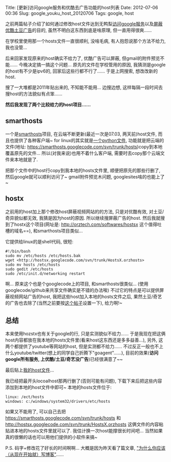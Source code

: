 Title: [更新]访问google服务和优酷去广告功能的host列表
Date: 2012-07-06 00:36
Slug: google_youku_host_20120706
Tags: google, host


之前两篇帖子介绍了如何通过修改host文件达到无鸭梨[访问google服务](http://x-wei.github.com/google_host.html)以及[屏蔽优酷土豆广告](http://x-wei.github.com/host_youkuqiyi.html)的目的, 虽然不明白这东西到底是啥原理, 但一直用得很爽......

在学校里使用那一个hosts文件一直很顺利, 没啥毛病, 有人抱怨说那个方法不给力, 我也没管...

后来回家发现原来的host确实不给力了, 优酷广告可以屏蔽, 但gmail的附件预览不能...... 今晚决定搞一搞这个问题... 原先的文件在学校管用的原因, 我猜测是google的host有不少是ipv6的, 回家后这些行都不行了...... 于是上网搜索, 想改改新的host.

搜了一大堆都是2011年贴出来的, 不知能不能用... 边搜边想, 这样每隔一段时间去搜host的方法貌似有点笨......

**然后我发现了两个比较给力的host项目......**

smarthosts
----------
一个是[smarthosts](http://code.google.com/p/smarthosts/)项目, 在云端不断更新(最近一次是07.03, 两天前)host文件, 而且也提供了各种客户端~ for linux的其实就是[一个python文件](https://smarthosts.googlecode.com/svn/trunk/osx_linux.py), 功能就是把云端的文件(地址: <https://smarthosts.googlecode.com/svn/trunk/hosts>)copy到本地覆盖原先的文件... 所以(对我来说)也用不着什么客户端, 需要时去copy那个云端文件来本地就是了.

把那个文件中的host行copy到我本地的hosts文件里, 顺便把原先的那些行删了, 然后google就可以顺利访问了~ gmail附件预览木问题, googlesites啥的也能上了~

hostx
-----
之前用的host加上那个修改host屏蔽视频网站的的方法, 只是对优酷有效, 对土豆/奇异貌似都无效, 我猜是因为host的原因. 所以继续搜屏蔽广告的host. 然后我就搜到了hostx这个项目(网址是: <http://orztech.com/softwares/hostsx> 这个值得吐槽的域名==), 和smarthosts项目类似... 

它提供给linux的是shell代码, 很短: 

    #!/bin/bash
    sudo mv /etc/hosts /etc/hosts.bak
    wget <http://hostsx.googlecode.com/svn/trunk/HostsX.orzhosts>
    sudo mv hosts /etc/hosts
    sudo gedit /etc/hosts
    sudo /etc/init.d/networking restart

啊... 原来这个也是个googlecode上的项目, 和smarthosts很类似... (使用googlecode/github来共享文件确实是不错的办法唉) 不过它的特点是可以提供屏蔽视频网站广告的host, 我把这些host加入本地的hosts文件之后, 果然土豆/奇艺的广告也去除了(当然之前要按[这个帖子](http://x-wei.github.com/host_youkuqiyi.html)设置一下), 给力啊!~ 

总结
-----
本来使用hozstx也有关于google的行, 只是实测貌似不给力...... 于是我现在把这俩host内容都放在我本地的hosts文件里(看来host这东西还是多多益善...), 另外, 这两个都提供了youtube等网站的host, 但是实测都不给力...... 不过反正一般也不上什么youtube/twitter(想上的同学自己折腾下"goagent"......), 目前的效果(**访问google所有服务, 上优酷/土豆/奇艺没广告**)已经很满意了~~

最后贴上[我的host文件](./[更新]访问google和优酷去广告功能的host/hosts)... 

我已经把最开头locoalhost那两行删了(否则可能有问题), 下载下来后把这些内容添加到本地的host文件中即可~ 本地的hosts文件位于:

    linux: /ect/hosts
    windows: c:/windows/system32/drivers/etc/hosts


如果又不能用了, 可以自己去把 <https://smarthosts.googlecode.com/svn/trunk/hosts> 和 <http://hostsx.googlecode.com/svn/trunk/HostsX.orzhosts> 这俩文件的内容粘贴进本地的hosts文件里就可以了. 我估计换一次host能撑很长时间吧... 当然如果真的很懒的话也可以用他们提供的小软件来搞~
 
P.S. 码字+修改花了好长的时间啊啊... 大概是因为昨天看了篇文章, ["为什么你应该（从现在开始就）写博客"](http://mindhacks.cn/2009/02/15/why-you-should-start-blogging-now/)......